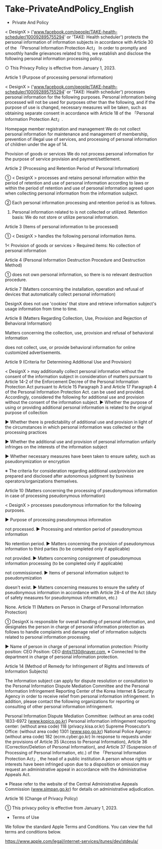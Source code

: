 # Take-PrivateAndPolicy_English

- Private And Policy

< DesignX > ('www.facebook.com/people/TAKE-health-scheduler/100092895755294' or 'TAKE: Health scheduler') protects the personal information of information subjects in accordance with Article 30 of the 「Personal Information Protection Act」 In order to promptly and smoothly handle grievances related to this, we establish and disclose the following personal information processing policy.

○ This Privacy Policy is effective from January 1, 2023.

Article 1 (Purpose of processing personal information)

< DesignX > ('www.facebook.com/people/TAKE-health-scheduler/100092895755294' or 'TAKE: Health scheduler') processes personal information for the following purposes. Personal information being processed will not be used for purposes other than the following, and if the purpose of use is changed, necessary measures will be taken, such as obtaining separate consent in accordance with Article 18 of the 「Personal Information Protection Act」.

Homepage member registration and management
We do not collect personal information for maintenance and management of membership, prevention of illegal use of services, and processing of personal information of children under the age of 14.

Provision of goods or services
We do not process personal information for the purpose of service provision and payment/settlement.

Article 2 (Processing and Retention Period of Personal Information)

① < DesignX > processes and retains personal information within the period of retention and use of personal information according to laws or within the period of retention and use of personal information agreed upon when collecting personal information from the information subject.

② Each personal information processing and retention period is as follows.

1. <Provision of goods or services> Personal information related to <provision of goods or services> is not collected or utilized. Retention basis: We do not store or utilize personal information.

Article 3 (Items of personal information to be processed)

① < DesignX > handles the following personal information items.

1< Provision of goods or services > Required items: No collection of personal information

Article 4 (Personal Information Destruction Procedure and Destruction Method)

① <DesignX> does not own personal information, so there is no relevant destruction procedure.

Article 7 (Matters concerning the installation, operation and refusal of devices that automatically collect personal information)

DesignX does not use 'cookies' that store and retrieve information subject's usage information from time to time.

Article 8 (Matters Regarding Collection, Use, Provision and Rejection of Behavioral Information)

Matters concerning the collection, use, provision and refusal of behavioral information

does not collect, use, or provide behavioral information for online customized advertisements.

Article 9 (Criteria for Determining Additional Use and Provision)

< DesignX > may additionally collect personal information without the consent of the information subject in consideration of matters pursuant to Article 14-2 of the Enforcement Decree of the Personal Information Protection Act pursuant to Article 15 Paragraph 3 and Article 17 Paragraph 4 of the Personal Information Protection Act. can be used and provided. Accordingly, <DesignX> considered the following for additional use and provision without the consent of the information subject. ▶ Whether the purpose of using or providing additional personal information is related to the original purpose of collection

▶ Whether there is predictability of additional use and provision in light of the circumstances in which personal information was collected or the processing practices

▶ Whether the additional use and provision of personal information unfairly infringes on the interests of the information subject

▶ Whether necessary measures have been taken to ensure safety, such as pseudonymization or encryption

※ The criteria for consideration regarding additional use/provision are prepared and disclosed after autonomous judgment by business operators/organizations themselves.

Article 10 (Matters concerning the processing of pseudonymous information in case of processing pseudonymous information)

< DesignX > processes pseudonymous information for the following purposes.

▶ Purpose of processing pseudonymous information

not processed.
▶ Processing and retention period of pseudonymous information

No retention period.
▶ Matters concerning the provision of pseudonymous information to third parties (to be completed only if applicable)

not provided.
▶ Matters concerning consignment of pseudonymous information processing (to be completed only if applicable)

not commissioned.
▶ Items of personal information subject to pseudonymization

doesn't exist.
▶ Matters concerning measures to ensure the safety of pseudonymous information in accordance with Article 28-4 of the Act (duty of safety measures for pseudonymous information, etc.)

None.
Article 11 (Matters on Person in Charge of Personal Information Protection)

① DesignX is responsible for overall handling of personal information, and designates the person in charge of personal information protection as follows to handle complaints and damage relief of information subjects related to personal information processing.

▶ Name of person in charge of personal information protection: Priority position: CEO Position: CEO dntjs1130@naver.com, ※ Connected to the department in charge of personal information protection.

Article 14 (Method of Remedy for Infringement of Rights and Interests of Information Subjects)

The information subject can apply for dispute resolution or consultation to the Personal Information Dispute Mediation Committee and the Personal Information Infringement Reporting Center of the Korea Internet & Security Agency in order to receive relief from personal information infringement. In addition, please contact the following organizations for reporting or consulting of other personal information infringement.

Personal Information Dispute Mediation Committee: (without an area code) 1833-6972 (www.kopico.go.kr)
Personal information infringement reporting center: (without area code) 118 (privacy.kisa.or.kr)
Supreme Prosecutor’s Office: (without area code) 1301 (www.spo.go.kr)
National Police Agency: (without area code) 182 (ecrm.cyber.go.kr)
In response to requests under the provisions of Article 35 (Access to Personal Information), Article 36 (Correction/Deletion of Personal Information), and Article 37 (Suspension of Processing of Personal Information, etc.) of the 「Personal Information Protection Act」, the head of a public institution A person whose rights or interests have been infringed upon due to a disposition or omission may request an administrative appeal in accordance with the Administrative Appeals Act.

※ Please refer to the website of the Central Administrative Appeals Commission (www.simpan.go.kr) for details on administrative adjudication.

Article 16 (Change of Privacy Policy)

① This privacy policy is effective from January 1, 2023.
  
  
  - Terms of Use

We follow the standard Apple Terms and Conditions. You can view the full terms and conditions below.

https://www.apple.com/legal/internet-services/itunes/dev/stdeula/
